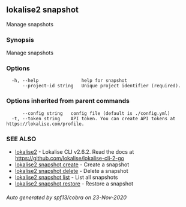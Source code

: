 ## lokalise2 snapshot

Manage snapshots

### Synopsis

Manage snapshots

### Options

```
  -h, --help                help for snapshot
      --project-id string   Unique project identifier (required).
```

### Options inherited from parent commands

```
      --config string   config file (default is ./config.yml)
  -t, --token string    API token. You can create API tokens at https://lokalise.com/profile.
```

### SEE ALSO

* [lokalise2](lokalise2.md)	 - Lokalise CLI v2.6.2. Read the docs at https://github.com/lokalise/lokalise-cli-2-go
* [lokalise2 snapshot create](lokalise2_snapshot_create.md)	 - Create a snapshot
* [lokalise2 snapshot delete](lokalise2_snapshot_delete.md)	 - Delete a snapshot
* [lokalise2 snapshot list](lokalise2_snapshot_list.md)	 - List all snapshots
* [lokalise2 snapshot restore](lokalise2_snapshot_restore.md)	 - Restore a snapshot

###### Auto generated by spf13/cobra on 23-Nov-2020
